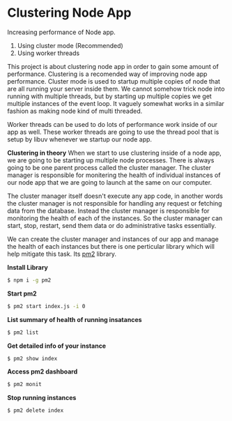 # Clustering Node App

Increasing performance of Node app.

1. Using cluster mode (Recommended)
2. Using worker threads

This project is about clustering node app in order to gain some amount of performance. Clustering is a recomended way of improving node app performance.
Cluster mode is used to startup multiple copies of node that are all running your server inside them. We cannot somehow trick node into running with multiple threads, but by starting up multiple copies we get multiple instances of the event loop. It vaguely somewhat works in a similar fashion as making node kind of multi threaded.

Worker threads can be used to do lots of performance work inside of our app as well. These worker threads are going to use the thread pool that is setup by libuv whenever we startup our node app.

**Clustering in theory**
When we start to use clustering inside of a node app, we are going to be starting up multiple node processes. There is always going to be one parent process called the cluster manager. The cluster manager is responsible for monitering the health of individual instances of our node app that we are going to launch at the same on our computer.

The cluster manager itself doesn't execute any app code, in another words the cluster manager is not responsible for handling any request or fetching data from the database. Instead the cluster manager is responsible for monitoring the health of each of the instances. So the cluster manager can start, stop, restart, send them data or do administrative tasks essentially.

We can create the cluster manager and instances of our app and manage the health of each instances but there is one perticular library which will help mitigate this task. Its [pm2]("https://githab.com/Unitech/pm2") library.

**Install Library**

```bash
$ npm i -g pm2
```

**Start pm2**

```bash
$ pm2 start index.js -i 0
```

**List summary of health of running insatances**

```bash
$ pm2 list
```

**Get detailed info of your instance**

```bash
$ pm2 show index
```

**Access pm2 dashboard**

```bash
$ pm2 monit
```

**Stop running instances**

```bash
$ pm2 delete index
```
